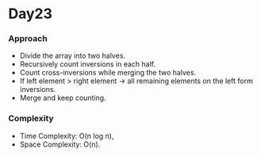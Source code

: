 # Day23

### Approach

- Divide the array into two halves.
- Recursively count inversions in each half.
- Count cross-inversions while merging the two halves.
- If left element > right element → all remaining elements on the left form inversions.
- Merge and keep counting.

### Complexity

- Time Complexity: O(n log n),
- Space Complexity: O(n).

